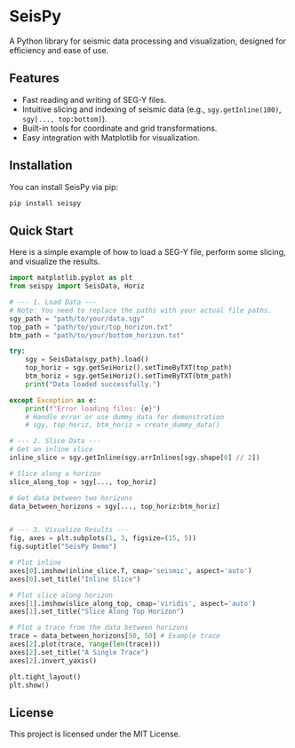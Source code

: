 # SeisPy

A Python library for seismic data processing and visualization, designed for efficiency and ease of use.

## Features

-   Fast reading and writing of SEG-Y files.
-   Intuitive slicing and indexing of seismic data (e.g., `sgy.getInline(100)`, `sgy[..., top:bottom]`).
-   Built-in tools for coordinate and grid transformations.
-   Easy integration with Matplotlib for visualization.

## Installation

You can install SeisPy via pip:

```bash
pip install seispy
```

## Quick Start

Here is a simple example of how to load a SEG-Y file, perform some slicing, and visualize the results.

```python
import matplotlib.pyplot as plt
from seispy import SeisData, Horiz

# --- 1. Load Data ---
# Note: You need to replace the paths with your actual file paths.
sgy_path = "path/to/your/data.sgy"
top_path = "path/to/your/top_horizon.txt"
btm_path = "path/to/your/bottom_horizon.txt"

try:
    sgy = SeisData(sgy_path).load()
    top_horiz = sgy.getSeiHoriz().setTimeByTXT(top_path)
    btm_horiz = sgy.getSeiHoriz().setTimeByTXT(btm_path)
    print("Data loaded successfully.")

except Exception as e:
    print(f"Error loading files: {e}")
    # Handle error or use dummy data for demonstration
    # sgy, top_horiz, btm_horiz = create_dummy_data()

# --- 2. Slice Data ---
# Get an inline slice
inline_slice = sgy.getInline(sgy.arrInlines[sgy.shape[0] // 2])

# Slice along a horizon
slice_along_top = sgy[..., top_horiz]

# Get data between two horizons
data_between_horizons = sgy[..., top_horiz:btm_horiz]


# --- 3. Visualize Results ---
fig, axes = plt.subplots(1, 3, figsize=(15, 5))
fig.suptitle("SeisPy Demo")

# Plot inline
axes[0].imshow(inline_slice.T, cmap='seismic', aspect='auto')
axes[0].set_title("Inline Slice")

# Plot slice along horizon
axes[1].imshow(slice_along_top, cmap='viridis', aspect='auto')
axes[1].set_title("Slice Along Top Horizon")

# Plot a trace from the data between horizons
trace = data_between_horizons[50, 50] # Example trace
axes[2].plot(trace, range(len(trace)))
axes[2].set_title("A Single Trace")
axes[2].invert_yaxis()

plt.tight_layout()
plt.show()

```

## License

This project is licensed under the MIT License. 